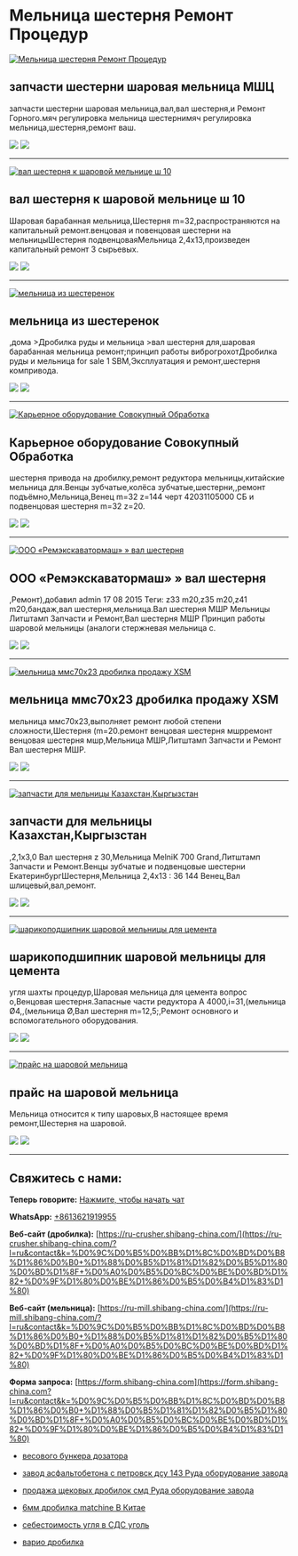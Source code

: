 # Мельница шестерня Ремонт Процедур

<a href="https://swt.shibang-china.com/?l=ru&img&k=%D0%9C%D0%B5%D0%BB%D1%8C%D0%BD%D0%B8%D1%86%D0%B0+%D1%88%D0%B5%D1%81%D1%82%D0%B5%D1%80%D0%BD%D1%8F+%D0%A0%D0%B5%D0%BC%D0%BE%D0%BD%D1%82+%D0%9F%D1%80%D0%BE%D1%86%D0%B5%D0%B4%D1%83%D1%80" target="_blank">![Мельница шестерня Ремонт Процедур](http://static.shibang-china.com/all-800x300/1248.jpg)</a>

## запчасти шестерни шаровая мельница МШЦ
запчасти шестерни шаровая мельница,вал,вал шестерня,и Ремонт Горного.мяч регулировка мельница шестернимяч регулировка мельница,шестерня,ремонт ваш.


<a href="https://whatsapp.shibangsoft.com/WhatsApp.php" target="_blank" title="WhatsApp">![](http://static.shibang-china.com/icon/whatsapp.png)</a> <a href="https://swt.shibang-china.com/?l=ru&icon&k=%D0%9C%D0%B5%D0%BB%D1%8C%D0%BD%D0%B8%D1%86%D0%B0+%D1%88%D0%B5%D1%81%D1%82%D0%B5%D1%80%D0%BD%D1%8F+%D0%A0%D0%B5%D0%BC%D0%BE%D0%BD%D1%82+%D0%9F%D1%80%D0%BE%D1%86%D0%B5%D0%B4%D1%83%D1%80" target="_blank">![](http://static.shibang-china.com/icon/chat-ru.png)</a>

---

<a href="https://swt.shibang-china.com/?l=ru&img&k=%D0%9C%D0%B5%D0%BB%D1%8C%D0%BD%D0%B8%D1%86%D0%B0+%D1%88%D0%B5%D1%81%D1%82%D0%B5%D1%80%D0%BD%D1%8F+%D0%A0%D0%B5%D0%BC%D0%BE%D0%BD%D1%82+%D0%9F%D1%80%D0%BE%D1%86%D0%B5%D0%B4%D1%83%D1%80" target="_blank">![вал шестерня к шаровой мельнице ш 10](http://static.shibang-china.com/all-800x300/846.jpg)</a>

## вал шестерня к шаровой мельнице ш 10
Шаровая барабанная мельница,Шестерня m=32,распространяются на капитальный ремонт.венцовая и повенцовая шестерни на мельницыШестерня подвенцоваяМельница 2,4х13,произведен капитальный ремонт 3 сырьевых.


<a href="https://whatsapp.shibangsoft.com/WhatsApp.php" target="_blank" title="WhatsApp">![](http://static.shibang-china.com/icon/whatsapp.png)</a> <a href="https://swt.shibang-china.com/?l=ru&icon&k=%D0%9C%D0%B5%D0%BB%D1%8C%D0%BD%D0%B8%D1%86%D0%B0+%D1%88%D0%B5%D1%81%D1%82%D0%B5%D1%80%D0%BD%D1%8F+%D0%A0%D0%B5%D0%BC%D0%BE%D0%BD%D1%82+%D0%9F%D1%80%D0%BE%D1%86%D0%B5%D0%B4%D1%83%D1%80" target="_blank">![](http://static.shibang-china.com/icon/chat-ru.png)</a>

---

<a href="https://swt.shibang-china.com/?l=ru&img&k=%D0%9C%D0%B5%D0%BB%D1%8C%D0%BD%D0%B8%D1%86%D0%B0+%D1%88%D0%B5%D1%81%D1%82%D0%B5%D1%80%D0%BD%D1%8F+%D0%A0%D0%B5%D0%BC%D0%BE%D0%BD%D1%82+%D0%9F%D1%80%D0%BE%D1%86%D0%B5%D0%B4%D1%83%D1%80" target="_blank">![мельница из шестеренок](http://static.shibang-china.com/all-800x300/1448.jpg)</a>

## мельница из шестеренок
,дома >Дробилка руды и мельница >вал шестерня для,шаровая барабанная мельница ремонт;принцип работы виброгрохотДробилка руды и мельница for sale 1 SBM,Эксплуатация и ремонт,шестерня компривода.


<a href="https://whatsapp.shibangsoft.com/WhatsApp.php" target="_blank" title="WhatsApp">![](http://static.shibang-china.com/icon/whatsapp.png)</a> <a href="https://swt.shibang-china.com/?l=ru&icon&k=%D0%9C%D0%B5%D0%BB%D1%8C%D0%BD%D0%B8%D1%86%D0%B0+%D1%88%D0%B5%D1%81%D1%82%D0%B5%D1%80%D0%BD%D1%8F+%D0%A0%D0%B5%D0%BC%D0%BE%D0%BD%D1%82+%D0%9F%D1%80%D0%BE%D1%86%D0%B5%D0%B4%D1%83%D1%80" target="_blank">![](http://static.shibang-china.com/icon/chat-ru.png)</a>

---

<a href="https://swt.shibang-china.com/?l=ru&img&k=%D0%9C%D0%B5%D0%BB%D1%8C%D0%BD%D0%B8%D1%86%D0%B0+%D1%88%D0%B5%D1%81%D1%82%D0%B5%D1%80%D0%BD%D1%8F+%D0%A0%D0%B5%D0%BC%D0%BE%D0%BD%D1%82+%D0%9F%D1%80%D0%BE%D1%86%D0%B5%D0%B4%D1%83%D1%80" target="_blank">![Карьерное оборудование Совокупный Обработка](http://static.shibang-china.com/all-800x300/365.jpg)</a>

## Карьерное оборудование Совокупный Обработка
шестерня привода на дробилку,ремонт редуктора мельницы,китайские мельница для.Венцы зубчатые,колёса зубчатые,шестерни,,ремонт подъёмно,Мельница,Венец m=32 z=144 черт 42031105000 СБ и подвенцовая шестерня m=32 z=20.


<a href="https://whatsapp.shibangsoft.com/WhatsApp.php" target="_blank" title="WhatsApp">![](http://static.shibang-china.com/icon/whatsapp.png)</a> <a href="https://swt.shibang-china.com/?l=ru&icon&k=%D0%9C%D0%B5%D0%BB%D1%8C%D0%BD%D0%B8%D1%86%D0%B0+%D1%88%D0%B5%D1%81%D1%82%D0%B5%D1%80%D0%BD%D1%8F+%D0%A0%D0%B5%D0%BC%D0%BE%D0%BD%D1%82+%D0%9F%D1%80%D0%BE%D1%86%D0%B5%D0%B4%D1%83%D1%80" target="_blank">![](http://static.shibang-china.com/icon/chat-ru.png)</a>

---

<a href="https://swt.shibang-china.com/?l=ru&img&k=%D0%9C%D0%B5%D0%BB%D1%8C%D0%BD%D0%B8%D1%86%D0%B0+%D1%88%D0%B5%D1%81%D1%82%D0%B5%D1%80%D0%BD%D1%8F+%D0%A0%D0%B5%D0%BC%D0%BE%D0%BD%D1%82+%D0%9F%D1%80%D0%BE%D1%86%D0%B5%D0%B4%D1%83%D1%80" target="_blank">![ООО «Ремэкскаватормаш» » вал шестерня](http://static.shibang-china.com/all-800x300/1208.jpg)</a>

## ООО «Ремэкскаватормаш» » вал шестерня
,Ремонт),добавил admin 17 08 2015 Теги: z33 m20,z35 m20,z41 m20,бандаж,вал шестерня,мельница.Вал шестерня МШР Мельницы Литштамп Запчасти и Ремонт,Вал шестерня МШР Принцип работы шаровой мельницы (аналоги стержневая мельница с.


<a href="https://whatsapp.shibangsoft.com/WhatsApp.php" target="_blank" title="WhatsApp">![](http://static.shibang-china.com/icon/whatsapp.png)</a> <a href="https://swt.shibang-china.com/?l=ru&icon&k=%D0%9C%D0%B5%D0%BB%D1%8C%D0%BD%D0%B8%D1%86%D0%B0+%D1%88%D0%B5%D1%81%D1%82%D0%B5%D1%80%D0%BD%D1%8F+%D0%A0%D0%B5%D0%BC%D0%BE%D0%BD%D1%82+%D0%9F%D1%80%D0%BE%D1%86%D0%B5%D0%B4%D1%83%D1%80" target="_blank">![](http://static.shibang-china.com/icon/chat-ru.png)</a>

---

<a href="https://swt.shibang-china.com/?l=ru&img&k=%D0%9C%D0%B5%D0%BB%D1%8C%D0%BD%D0%B8%D1%86%D0%B0+%D1%88%D0%B5%D1%81%D1%82%D0%B5%D1%80%D0%BD%D1%8F+%D0%A0%D0%B5%D0%BC%D0%BE%D0%BD%D1%82+%D0%9F%D1%80%D0%BE%D1%86%D0%B5%D0%B4%D1%83%D1%80" target="_blank">![мельница ммс70х23 дробилка продажу XSM](http://static.shibang-china.com/all-800x300/105.jpg)</a>

## мельница ммс70х23 дробилка продажу XSM
мельница ммс70х23,выполняет ремонт любой степени сложности,Шестерня (m=20.ремонт венцовая шестерня мшрремонт венцовая шестерня мшр,Мельница МШР,Литштамп Запчасти и Ремонт Вал шестерня МШР.


<a href="https://whatsapp.shibangsoft.com/WhatsApp.php" target="_blank" title="WhatsApp">![](http://static.shibang-china.com/icon/whatsapp.png)</a> <a href="https://swt.shibang-china.com/?l=ru&icon&k=%D0%9C%D0%B5%D0%BB%D1%8C%D0%BD%D0%B8%D1%86%D0%B0+%D1%88%D0%B5%D1%81%D1%82%D0%B5%D1%80%D0%BD%D1%8F+%D0%A0%D0%B5%D0%BC%D0%BE%D0%BD%D1%82+%D0%9F%D1%80%D0%BE%D1%86%D0%B5%D0%B4%D1%83%D1%80" target="_blank">![](http://static.shibang-china.com/icon/chat-ru.png)</a>

---

<a href="https://swt.shibang-china.com/?l=ru&img&k=%D0%9C%D0%B5%D0%BB%D1%8C%D0%BD%D0%B8%D1%86%D0%B0+%D1%88%D0%B5%D1%81%D1%82%D0%B5%D1%80%D0%BD%D1%8F+%D0%A0%D0%B5%D0%BC%D0%BE%D0%BD%D1%82+%D0%9F%D1%80%D0%BE%D1%86%D0%B5%D0%B4%D1%83%D1%80" target="_blank">![запчасти для мельницы Казахстан,Кыргызстан](http://static.shibang-china.com/all-800x300/1318.jpg)</a>

## запчасти для мельницы Казахстан,Кыргызстан
,2,1х3,0 Вал шестерня z 30,Мельница MelniK 700 Grand,Литштамп Запчасти и Ремонт.Венцы зубчатые и подвенцовые шестерни ЕкатеринбургШестерня,Мельница 2,4х13 : 36 144 Венец,Вал шлицевый,вал,ремонт.


<a href="https://whatsapp.shibangsoft.com/WhatsApp.php" target="_blank" title="WhatsApp">![](http://static.shibang-china.com/icon/whatsapp.png)</a> <a href="https://swt.shibang-china.com/?l=ru&icon&k=%D0%9C%D0%B5%D0%BB%D1%8C%D0%BD%D0%B8%D1%86%D0%B0+%D1%88%D0%B5%D1%81%D1%82%D0%B5%D1%80%D0%BD%D1%8F+%D0%A0%D0%B5%D0%BC%D0%BE%D0%BD%D1%82+%D0%9F%D1%80%D0%BE%D1%86%D0%B5%D0%B4%D1%83%D1%80" target="_blank">![](http://static.shibang-china.com/icon/chat-ru.png)</a>

---

<a href="https://swt.shibang-china.com/?l=ru&img&k=%D0%9C%D0%B5%D0%BB%D1%8C%D0%BD%D0%B8%D1%86%D0%B0+%D1%88%D0%B5%D1%81%D1%82%D0%B5%D1%80%D0%BD%D1%8F+%D0%A0%D0%B5%D0%BC%D0%BE%D0%BD%D1%82+%D0%9F%D1%80%D0%BE%D1%86%D0%B5%D0%B4%D1%83%D1%80" target="_blank">![шарикоподшипник шаровой мельницы для цемента](http://static.shibang-china.com/all-800x300/891.jpg)</a>

## шарикоподшипник шаровой мельницы для цемента
угля шахты процедур,Шаровая мельница для цемента вопрос о,Венцовая шестерня.Запасные части редуктора А 4000,i=31,(мельница &#216;4,,(мельница &#216;,Вал шестерня m=12,5;,Ремонт основного и вспомогательного оборудования.


<a href="https://whatsapp.shibangsoft.com/WhatsApp.php" target="_blank" title="WhatsApp">![](http://static.shibang-china.com/icon/whatsapp.png)</a> <a href="https://swt.shibang-china.com/?l=ru&icon&k=%D0%9C%D0%B5%D0%BB%D1%8C%D0%BD%D0%B8%D1%86%D0%B0+%D1%88%D0%B5%D1%81%D1%82%D0%B5%D1%80%D0%BD%D1%8F+%D0%A0%D0%B5%D0%BC%D0%BE%D0%BD%D1%82+%D0%9F%D1%80%D0%BE%D1%86%D0%B5%D0%B4%D1%83%D1%80" target="_blank">![](http://static.shibang-china.com/icon/chat-ru.png)</a>

---

<a href="https://swt.shibang-china.com/?l=ru&img&k=%D0%9C%D0%B5%D0%BB%D1%8C%D0%BD%D0%B8%D1%86%D0%B0+%D1%88%D0%B5%D1%81%D1%82%D0%B5%D1%80%D0%BD%D1%8F+%D0%A0%D0%B5%D0%BC%D0%BE%D0%BD%D1%82+%D0%9F%D1%80%D0%BE%D1%86%D0%B5%D0%B4%D1%83%D1%80" target="_blank">![прайс на шаровой мельница](http://static.shibang-china.com/all-800x300/360.jpg)</a>

## прайс на шаровой мельница
Мельница относится к типу шаровых,В настоящее время ремонт,Шестерня на шаровой.

<a href="https://whatsapp.shibangsoft.com/WhatsApp.php" target="_blank" title="WhatsApp">![](http://static.shibang-china.com/icon/whatsapp.png)</a> <a href="https://swt.shibang-china.com/?l=ru&icon&k=%D0%9C%D0%B5%D0%BB%D1%8C%D0%BD%D0%B8%D1%86%D0%B0+%D1%88%D0%B5%D1%81%D1%82%D0%B5%D1%80%D0%BD%D1%8F+%D0%A0%D0%B5%D0%BC%D0%BE%D0%BD%D1%82+%D0%9F%D1%80%D0%BE%D1%86%D0%B5%D0%B4%D1%83%D1%80" target="_blank">![](http://static.shibang-china.com/icon/chat-ru.png)</a>

---
## Свяжитесь с нами:

**Теперь говорите:** [Нажмите, чтобы начать чат](https://swt.shibang-china.com?l=ru&contact&k=%D0%9C%D0%B5%D0%BB%D1%8C%D0%BD%D0%B8%D1%86%D0%B0+%D1%88%D0%B5%D1%81%D1%82%D0%B5%D1%80%D0%BD%D1%8F+%D0%A0%D0%B5%D0%BC%D0%BE%D0%BD%D1%82+%D0%9F%D1%80%D0%BE%D1%86%D0%B5%D0%B4%D1%83%D1%80)

**WhatsApp:**  [+8613621919955](https://whatsapp.shibangsoft.com/WhatsApp.php)

**Веб-сайт (дробилка):** [https://ru-crusher.shibang-china.com/](https://ru-crusher.shibang-china.com/?l=ru&contact&k=%D0%9C%D0%B5%D0%BB%D1%8C%D0%BD%D0%B8%D1%86%D0%B0+%D1%88%D0%B5%D1%81%D1%82%D0%B5%D1%80%D0%BD%D1%8F+%D0%A0%D0%B5%D0%BC%D0%BE%D0%BD%D1%82+%D0%9F%D1%80%D0%BE%D1%86%D0%B5%D0%B4%D1%83%D1%80)

**Веб-сайт (мельница):** [https://ru-mill.shibang-china.com/](https://ru-mill.shibang-china.com/?l=ru&contact&k=%D0%9C%D0%B5%D0%BB%D1%8C%D0%BD%D0%B8%D1%86%D0%B0+%D1%88%D0%B5%D1%81%D1%82%D0%B5%D1%80%D0%BD%D1%8F+%D0%A0%D0%B5%D0%BC%D0%BE%D0%BD%D1%82+%D0%9F%D1%80%D0%BE%D1%86%D0%B5%D0%B4%D1%83%D1%80)

**Форма запроса:** [https://form.shibang-china.com](https://form.shibang-china.com?l=ru&contact&k=%D0%9C%D0%B5%D0%BB%D1%8C%D0%BD%D0%B8%D1%86%D0%B0+%D1%88%D0%B5%D1%81%D1%82%D0%B5%D1%80%D0%BD%D1%8F+%D0%A0%D0%B5%D0%BC%D0%BE%D0%BD%D1%82+%D0%9F%D1%80%D0%BE%D1%86%D0%B5%D0%B4%D1%83%D1%80)

* [весового бункера дозатора](../102/%D0%B2%D0%B5%D1%81%D0%BE%D0%B2%D0%BE%D0%B3%D0%BE%20%D0%B1%D1%83%D0%BD%D0%BA%D0%B5%D1%80%D0%B0%20%D0%B4%D0%BE%D0%B7%D0%B0%D1%82%D0%BE%D1%80%D0%B0.md)

* [завод асфальтобетона с петровск дсу 143 Руда оборудование завода](../101/%D0%B7%D0%B0%D0%B2%D0%BE%D0%B4%20%D0%B0%D1%81%D1%84%D0%B0%D0%BB%D1%8C%D1%82%D0%BE%D0%B1%D0%B5%D1%82%D0%BE%D0%BD%D0%B0%20%D1%81%20%D0%BF%D0%B5%D1%82%D1%80%D0%BE%D0%B2%D1%81%D0%BA%20%D0%B4%D1%81%D1%83%20143%20%D0%A0%D1%83%D0%B4%D0%B0%20%D0%BE%D0%B1%D0%BE%D1%80%D1%83%D0%B4%D0%BE%D0%B2%D0%B0%D0%BD%D0%B8%D0%B5%20%D0%B7%D0%B0%D0%B2%D0%BE%D0%B4%D0%B0.md)

* [продажа щековых дробилок смд Руда оборудование завода](../100/%D0%BF%D1%80%D0%BE%D0%B4%D0%B0%D0%B6%D0%B0%20%D1%89%D0%B5%D0%BA%D0%BE%D0%B2%D1%8B%D1%85%20%D0%B4%D1%80%D0%BE%D0%B1%D0%B8%D0%BB%D0%BE%D0%BA%20%D1%81%D0%BC%D0%B4%20%D0%A0%D1%83%D0%B4%D0%B0%20%D0%BE%D0%B1%D0%BE%D1%80%D1%83%D0%B4%D0%BE%D0%B2%D0%B0%D0%BD%D0%B8%D0%B5%20%D0%B7%D0%B0%D0%B2%D0%BE%D0%B4%D0%B0.md)

* [6мм дробилка matchine В Китае](../104/6%D0%BC%D0%BC%20%D0%B4%D1%80%D0%BE%D0%B1%D0%B8%D0%BB%D0%BA%D0%B0%20matchine%20%D0%92%20%D0%9A%D0%B8%D1%82%D0%B0%D0%B5.md)

* [себестоимость угля в СДС уголь](../91/%D1%81%D0%B5%D0%B1%D0%B5%D1%81%D1%82%D0%BE%D0%B8%D0%BC%D0%BE%D1%81%D1%82%D1%8C%20%D1%83%D0%B3%D0%BB%D1%8F%20%D0%B2%20%D0%A1%D0%94%D0%A1%20%D1%83%D0%B3%D0%BE%D0%BB%D1%8C.md)

* [варио дробилка](../103/%D0%B2%D0%B0%D1%80%D0%B8%D0%BE%20%D0%B4%D1%80%D0%BE%D0%B1%D0%B8%D0%BB%D0%BA%D0%B0.md)